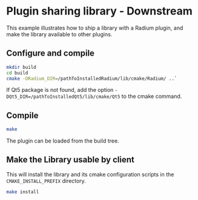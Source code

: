 # Plugin sharing library - Downstream
This example illustrates how to ship a library with a Radium plugin, and make the library available to other plugins.

## Configure and compile
```bash
mkdir build
cd build
cmake -DRadium_DIR=/pathToInstalledRadium/lib/cmake/Radium/ ..`
```
If Qt5 package is not found, add the option `-DQt5_DIR=/pathToInstalledQt5/lib/cmake/Qt5` to the cmake command.

## Compile
```bash
make
```
The plugin can be loaded from the build tree.

## Make the Library usable by client
This will install the library and its cmake configuration scripts in the `CMAKE_INSTALL_PREFIX` directory.
```bash
make install
```
